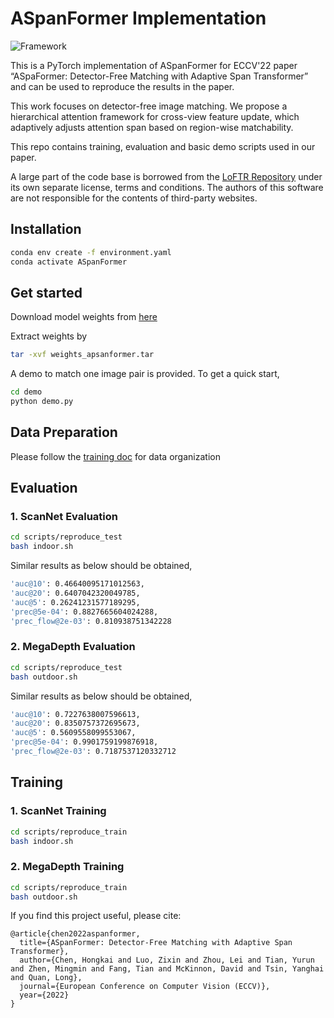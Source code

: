 # ASpanFormer Implementation

![Framework](assets/teaser.png)

This is a PyTorch implementation of ASpanFormer for ECCV'22 paper “ASpaFormer: Detector-Free Matching with Adaptive Span Transformer” and can be used to reproduce the results in the paper.

This work focuses on detector-free image matching. We propose a hierarchical attention framework for cross-view feature update, which adaptively adjusts attention span based on region-wise matchability.

This repo contains training, evaluation and basic demo scripts used in our paper.

A large part of the code base is borrowed from the [LoFTR Repository](https://github.com/zju3dv/LoFTR) under its own separate license, terms and conditions.  The authors of this software are not responsible for the contents of third-party websites.

## Installation
```bash
conda env create -f environment.yaml
conda activate ASpanFormer
```

## Get started
Download model weights from [here](https://drive.google.com/file/d/1eavM9dTkw9nbc-JqlVVfGPU5UvTTfc6k/view?usp=share_link)  

Extract weights by
```bash
tar -xvf weights_apsanformer.tar
```

A demo to match one image pair is provided. To get a quick start, 

```bash
cd demo
python demo.py
```


## Data Preparation
Please follow the [training doc](docs/TRAINING.md) for data organization



## Evaluation


### 1. ScanNet Evaluation 
```bash
cd scripts/reproduce_test
bash indoor.sh
```
Similar results as below should be obtained,
```bash
'auc@10': 0.46640095171012563,
'auc@20': 0.6407042320049785,
'auc@5': 0.26241231577189295,
'prec@5e-04': 0.8827665604024288,
'prec_flow@2e-03': 0.810938751342228
```

### 2. MegaDepth Evaluation
 ```bash
cd scripts/reproduce_test
bash outdoor.sh
```
Similar results as below should be obtained,
```bash
'auc@10': 0.7227638007596613,
'auc@20': 0.8350757372695673,
'auc@5': 0.5609558099553067,
'prec@5e-04': 0.9901759199876918,
'prec_flow@2e-03': 0.7187537120332712
```


## Training

### 1. ScanNet Training
```bash
cd scripts/reproduce_train
bash indoor.sh
```

### 2. MegaDepth Training
```bash
cd scripts/reproduce_train
bash outdoor.sh
```
      

If you find this project useful, please cite:

```
@article{chen2022aspanformer,
  title={ASpanFormer: Detector-Free Matching with Adaptive Span Transformer},
  author={Chen, Hongkai and Luo, Zixin and Zhou, Lei and Tian, Yurun and Zhen, Mingmin and Fang, Tian and McKinnon, David and Tsin, Yanghai and Quan, Long},
  journal={European Conference on Computer Vision (ECCV)},
  year={2022}
}
```
